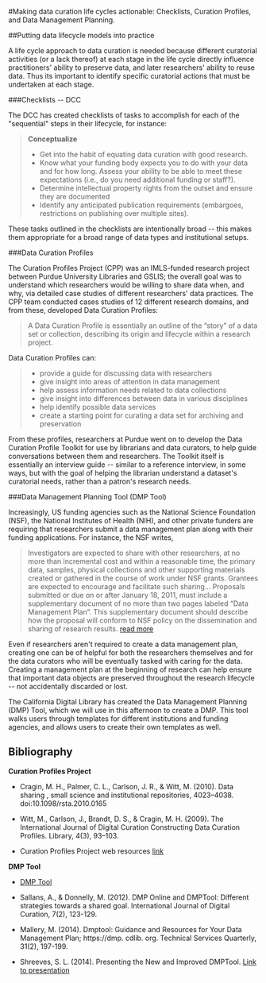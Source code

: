 #Making data curation life cycles actionable: Checklists, Curation Profiles, and Data Management Planning.


##Putting data lifecycle models into practice

A life cycle approach to data curation is needed because different curatorial activities (or a lack thereof) at each stage in the life cycle directly influence practitioners' ability to preserve data, and later researchers' ability to reuse data. Thus its important to identify specific curatorial actions that must be undertaken at each stage.  

###Checklists -- DCC

The DCC has created checklists of tasks to accomplish for each of the "sequential" steps in their lifecycle, for instance: 

> **Conceptualize**
>- Get into the habit of equating data curation with good research. 
>- Know what your funding body expects you to do with your data and for how long. Assess your ability to be able to meet these expectations (i.e., do you need additional funding or staff?). 
>- Determine intellectual property rights from the outset and ensure they are documented
>- Identify any anticipated publication requirements (embargoes, restrictions on publishing over multiple sites). 

These tasks outlined in the checklists are intentionally broad -- this makes them appropriate for a broad range of data types and institutional setups.

###Data Curation Profiles 

The Curation Profiles Project (CPP) was an IMLS-funded research project between Purdue University Libraries and GSLIS; the overall goal was to understand which researchers would be willing to share data when, and why, via detailed case studies of different researchers' data practices.  The CPP team conducted cases studies of 12 different research domains, and from these, developed Data Curation Profiles: 

>A Data Curation Profile is essentially an outline of the “story” of a data set or collection, describing its origin and lifecycle within a research project.

Data Curation Profiles can:

> - provide a guide for discussing data with researchers
> - give insight into areas of attention in data management
> - help assess information needs related to data collections
> - give insight into differences between data in various disciplines
> - help identify possible data services
> - create a starting point for curating a data set for archiving and preservation

From these profiles, researchers at Purdue went on to develop the Data Curation Profile Toolkit for use by librarians and data curators, to help guide conversations between them and researchers. The Toolkit itself is essentially an interview guide -- similar to a reference interview, in some ways, but with the goal of helping the librarian understand a dataset's curatorial needs, rather than a patron's research needs. 

###Data Management Planning Tool (DMP Tool)

Increasingly, US funding agencies such as the National Science Foundation (NSF), the National Institutes of Health (NIH), and other private funders are requiring that researchers submit a data management plan along with their funding applications.  For instance, the NSF writes,

> Investigators are expected to share with other researchers, at no more than incremental cost and within a reasonable time, the primary data, samples, physical collections and other supporting materials created or gathered in the course of work under NSF grants. Grantees are expected to encourage and facilitate such sharing... Proposals submitted or due on or after January 18, 2011, must include a supplementary document of no more than two pages labeled “Data Management Plan”. This supplementary document should describe how the proposal will conform to NSF policy on the dissemination and sharing of research results. [read more](http://www.nsf.gov/bfa/dias/policy/dmp.jsp)

Even if researchers aren't required to create a data management plan, creating one can be of helpful for both the researchers themselves and for the data curators who will be eventually tasked with caring for the data.  Creating a management plan at the beginning of research can help ensure that important data objects are preserved throughout the research lifecycle -- not accidentally discarded or lost.  

The California Digital Library has created the Data Management Planning (DMP) Tool, which we will use in this afternoon to create a DMP.  This tool walks users through templates for different institutions and funding agencies, and allows users to create their own templates as well.


## Bibliography

**Curation Profiles Project**

- Cragin, M. H., Palmer, C. L., Carlson, J. R., & Witt, M. (2010). Data sharing , small science and institutional repositories, 4023–4038. doi:10.1098/rsta.2010.0165

- Witt, M., Carlson, J., Brandt, D. S., & Cragin, M. H. (2009). The International Journal of Digital Curation Constructing Data Curation Profiles. Library, 4(3), 93–103.

- Curation Profiles Project web resources [link](http://datacurationprofiles.org/)

**DMP Tool**

- [DMP Tool](https://dmptool.org//)

- Sallans, A., & Donnelly, M. (2012). DMP Online and DMPTool: Different strategies towards a shared goal. International Journal of Digital Curation, 7(2), 123-129.

- Mallery, M. (2014). Dmptool: Guidance and Resources for Your Data Management Plan; https://dmp. cdlib. org. Technical Services Quarterly, 31(2), 197-199.

- Shreeves, S. L. (2014). Presenting the New and Improved DMPTool. [Link to presentation](https://www.ideals.illinois.edu/handle/2142/49957)
